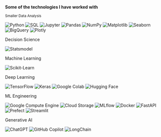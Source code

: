 


**Some of the technologies I have worked with**

<sub>Smaller Data Analysis</sub>


![Python](https://img.shields.io/badge/-Python-000000?style=flat&logo=python&logoColor=3776AB)
![SQL](https://img.shields.io/badge/-SQL-000000?style=flat&logo=sql&logoColor=003B57)
![Jupyter](https://img.shields.io/badge/-Jupyter-000000?style=flat&logo=jupyter&logoColor=F37626)
![Pandas](https://img.shields.io/badge/-Pandas-000000?style=flat&logo=pandas&logoColor=150458)
![NumPy](https://img.shields.io/badge/-NumPy-000000?style=flat&logo=numpy&logoColor=013243)
![Matplotlib](https://img.shields.io/badge/-Matplotlib-000000?style=flat&logo=matplotlib&logoColor=3776AB)
![Seaborn](https://img.shields.io/badge/-Seaborn-000000?style=flat&logo=seaborn&logoColor=3776AB)
![BigQuery](https://img.shields.io/badge/-BigQuery-000000?style=flat&logo=googlecloud&logoColor=4285F4)
![Plotly](https://img.shields.io/badge/-Plotly-000000?style=flat&logo=plotly&logoColor=3F4F75)

Decision Science

![Statsmodel](https://img.shields.io/badge/-Statsmodel-000000?style=flat&logo=statsmodels&logoColor=3F4F75)

Machine Learning

![Scikit-Learn](https://img.shields.io/badge/-Scikit%20Learn-000000?style=flat&logo=scikit-learn&logoColor=F7931E)

Deep Learning

![TensorFlow](https://img.shields.io/badge/-TensorFlow-000000?style=flat&logo=tensorflow&logoColor=FF6F00)
![Keras](https://img.shields.io/badge/-Keras-000000?style=flat&logo=keras&logoColor=D00000)
![Google Colab](https://img.shields.io/badge/-Google%20Colab-000000?style=flat&logo=googlecolab&logoColor=F9AB00)
![Hugging Face](https://img.shields.io/badge/-Hugging%20Face-000000?style=flat&logo=huggingface&logoColor=FFAC3E)

ML Engineering

![Google Compute Engine](https://img.shields.io/badge/-Google%20Compute%20Engine-000000?style=flat&logo=googlecloud&logoColor=4285F4)
![Cloud Storage](https://img.shields.io/badge/-Cloud%20Storage-000000?style=flat&logo=googlecloud&logoColor=4285F4)
![MLflow](https://img.shields.io/badge/-MLflow-000000?style=flat&logo=mlflow&logoColor=FF6F00)
![Docker](https://img.shields.io/badge/-Docker-000000?style=flat&logo=docker&logoColor=2496ED)
![FastAPI](https://img.shields.io/badge/-FastAPI-000000?style=flat&logo=fastapi&logoColor=009688)
![Prefect](https://img.shields.io/badge/-Prefect-000000?style=flat&logo=prefect&logoColor=FF6F00)
![Streamlit](https://img.shields.io/badge/-Streamlit-000000?style=flat&logo=streamlit&logoColor=FF4B4B)

Generative AI

![ChatGPT](https://img.shields.io/badge/-ChatGPT-000000?style=flat&logo=openai&logoColor=0080FF)
![GitHub Copilot](https://img.shields.io/badge/-GitHub%20Copilot-000000?style=flat&logo=github&logoColor=24292E)
![LongChain](https://img.shields.io/badge/-LongChain-000000?style=flat&logo=example&logoColor=grey)



